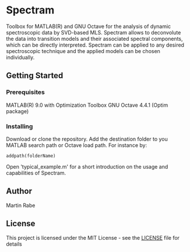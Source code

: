 # Spectram

Toolbox for MATLAB(R) and GNU Octave for the analysis of dynamic spectroscopic data by SVD-based MLS. Spectram allows to deconvolute the data into transition models and their associated spectral components, which can be directly interpreted. Spectram can be applied to any desired spectroscopic technique and the applied models can be chosen individually.

## Getting Started

### Prerequisites

MATLAB(R) 9.0 with Optimization Toolbox
GNU Octave 4.4.1 (Optim package)

### Installing

Download or clone the repository. Add the destination folder to you MATLAB search path or Octave load path. For instance by:

```
addpath(folderName)
```

Open 'typical_example.m' for a short introduction on the usage and capabilities of Spectram.

## Author

Martin Rabe

## License

This project is licensed under the MIT License - see the [LICENSE](LICENSE) file for details
